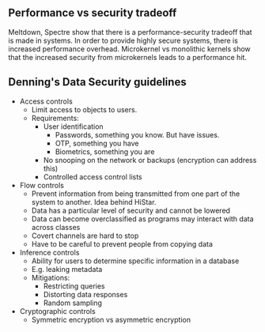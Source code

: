 ## Performance vs security tradeoff
Meltdown, Spectre show that there is a performance-security tradeoff that is made in systems. In order to provide highly secure systems, there is increased performance overhead. Microkernel vs monolithic kernels show that the increased security from microkernels leads to a performance hit.

## Denning's Data Security guidelines
* Access controls
  * Limit access to objects to users.
  * Requirements:
    * User identification
      * Passwords, something you know. But have issues.
      * OTP, something you have
      * Biometrics, something you are
    * No snooping on the network or backups (encryption can address this)
    * Controlled access control lists
* Flow controls
  * Prevent information from being transmitted from one part of the system to another. Idea behind HiStar.
  * Data has a particular level of security and cannot be lowered
  * Data can become overclassified as programs may interact with data across classes
  * Covert channels are hard to stop
  * Have to be careful to prevent people from copying data
* Inference controls
  * Ability for users to determine specific information in a database
  * E.g. leaking metadata
  * Mitigations:
    * Restricting queries
    * Distorting data responses
    * Random sampling
* Cryptographic controls
  * Symmetric encryption vs asymmetric encryption
